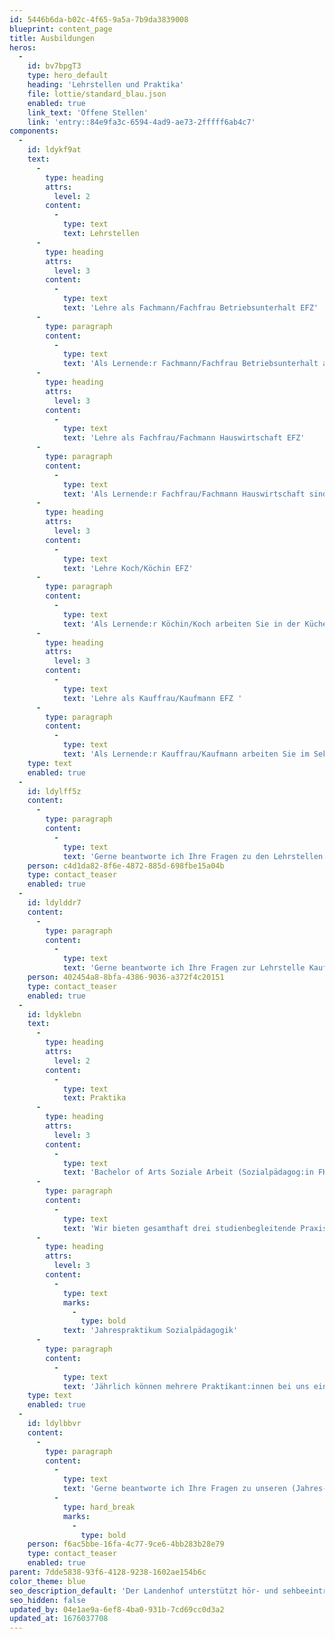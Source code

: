 ```yaml
---
id: 5446b6da-b02c-4f65-9a5a-7b9da3839008
blueprint: content_page
title: Ausbildungen
heros:
  -
    id: bv7bpgT3
    type: hero_default
    heading: 'Lehrstellen und Praktika'
    file: lottie/standard_blau.json
    enabled: true
    link_text: 'Offene Stellen'
    link: 'entry::84e9fa3c-6594-4ad9-ae73-2fffff6ab4c7'
components:
  -
    id: ldykf9at
    text:
      -
        type: heading
        attrs:
          level: 2
        content:
          -
            type: text
            text: Lehrstellen
      -
        type: heading
        attrs:
          level: 3
        content:
          -
            type: text
            text: 'Lehre als Fachmann/Fachfrau Betriebsunterhalt EFZ'
      -
        type: paragraph
        content:
          -
            type: text
            text: 'Als Lernende:r Fachmann/Fachfrau Betriebsunterhalt arbeiten Sie hauptsächlich im Technischen Dienst. Sie helfen beim Unterhalt der Gebäude und der Grünanlage mit, führen Reparaturen aus, lösen technische Probleme, warten Maschinen und stellen die Infrastruktur für Anlässe bereit. Weiter absolvieren Sie regelmässige Einsätze im Reinigungsteam und bei einem Landschaftsgärtner.'
      -
        type: heading
        attrs:
          level: 3
        content:
          -
            type: text
            text: 'Lehre als Fachfrau/Fachmann Hauswirtschaft EFZ'
      -
        type: paragraph
        content:
          -
            type: text
            text: 'Als Lernende:r Fachfrau/Fachmann Hauswirtschaft sind Sie in der Reinigung, Wäscherei, Gästebetreuung und Verpflegung tätig. Weiter führen Sie kleine administrative Aufgaben aus. Damit Sie Einblick in die Hotellerie bekommen, sind Praktika in anderen Betrieben vorgesehen.'
      -
        type: heading
        attrs:
          level: 3
        content:
          -
            type: text
            text: 'Lehre Koch/Köchin EFZ'
      -
        type: paragraph
        content:
          -
            type: text
            text: 'Als Lernende:r Köchin/Koch arbeiten Sie in der Küche des Landenhofs. Von Montag bis Freitag bereiten Sie schmackhafte warme und kalte Speisen für die Wohngruppen und Mitarbeitenden vor. Bei Anlässen helfen Sie mit, die Gäste mit einem abwechslungsreichen kulinarischen Angebot zu verwöhnen. Damit Sie Einblick in die Arbeit einer Köchin/eines Kochs der «klassischen» Gastronomie bekommen, absolvieren Sie jährlich ein achtwöchiges Praktikum in einem «À-la-carte-Betrieb».'
      -
        type: heading
        attrs:
          level: 3
        content:
          -
            type: text
            text: 'Lehre als Kauffrau/Kaufmann EFZ '
      -
        type: paragraph
        content:
          -
            type: text
            text: 'Als Lernende:r Kauffrau/Kaufmann arbeiten Sie im Sekretariat Schule und Pädaudiologischer Dienst und in der Buchhaltung mit. Sie erledigen u.a. Korrespondenz per Mail und Brief, nehmen Kundenanfragen entgegen, legen Dokumente ab oder helfen bei Versänden.'
    type: text
    enabled: true
  -
    id: ldylff5z
    content:
      -
        type: paragraph
        content:
          -
            type: text
            text: 'Gerne beantworte ich Ihre Fragen zu den Lehrstellen Fachmann/Fachfrau Betriebsunterhalt EFZ, Hauswirtschaft EFZ und Koch/Köchin EFZ.'
    person: c4d1da82-8f6e-4872-885d-698fbe15a04b
    type: contact_teaser
    enabled: true
  -
    id: ldylddr7
    content:
      -
        type: paragraph
        content:
          -
            type: text
            text: 'Gerne beantworte ich Ihre Fragen zur Lehrstelle Kauffrau/Kaufmann EFZ.'
    person: 402454a8-8bfa-4386-9036-a372f4c20151
    type: contact_teaser
    enabled: true
  -
    id: ldyklebn
    text:
      -
        type: heading
        attrs:
          level: 2
        content:
          -
            type: text
            text: Praktika
      -
        type: heading
        attrs:
          level: 3
        content:
          -
            type: text
            text: 'Bachelor of Arts Soziale Arbeit (Sozialpädagog:in FH)'
      -
        type: paragraph
        content:
          -
            type: text
            text: 'Wir bieten gesamthaft drei studienbegleitende Praxisausbildungsplätze an. Während des 4-jährigen Studiums besuchen die Studierenden zwei Tage in der Woche die Hochschule für Soziale Arbeit der FHNW. Parallel dazu arbeiten sie mit einem 50-70%-Pensum in einem unserer Wohngruppenteams. Die Studierenden werden durch speziell ausgebildete Fachpersonen begleitet.'
      -
        type: heading
        attrs:
          level: 3
        content:
          -
            type: text
            marks:
              -
                type: bold
            text: 'Jahrespraktikum Sozialpädagogik'
      -
        type: paragraph
        content:
          -
            type: text
            text: 'Jährlich können mehrere Praktikant:innen bei uns ein Jahrespraktikum absolvieren. Als Praktikant:in helfen Sie in Tageshort-Wohngruppen bei der Betreuung von Kindern und Jugendlichen mit und leisten in der Schwerhörigenschule Einsätze als Klassen-Assistent:in. Das Praktikum gibt Einblick in das Tätigkeitsfeld Sozialpädagogik und ist Bedingung für die Aufnahme an einer Fachhochschule für Soziale Arbeit oder für das Studium der Logopädie.'
    type: text
    enabled: true
  -
    id: ldylbbvr
    content:
      -
        type: paragraph
        content:
          -
            type: text
            text: 'Gerne beantworte ich Ihre Fragen zu unseren (Jahres-)Praktika Soziale Arbeit / Sozialpädagogik? '
          -
            type: hard_break
            marks:
              -
                type: bold
    person: f6ac5bbe-16fa-4c77-9ce6-4bb283b28e79
    type: contact_teaser
    enabled: true
parent: 7dde5838-93f6-4128-9238-1602ae154b6c
color_theme: blue
seo_description_default: 'Der Landenhof unterstützt hör- und sehbeeinträchtigte Kinder & Jugendliche in ihrem selbstbestimmten Leben durch Förderung ihrer Fähigkeiten & Entwicklung'
seo_hidden: false
updated_by: 04e1ae9a-6ef8-4ba0-931b-7cd69cc0d3a2
updated_at: 1676037708
---
```


